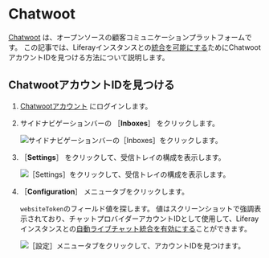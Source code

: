 # Chatwoot

[Chatwoot](https://www.chatwoot.com/) は、オープンソースの顧客コミュニケーションプラットフォームです。 この記事では、Liferayインスタンスとの[統合を可能にする](../enabling-automated-live-chat-systems.md)ためにChatwootアカウントIDを見つける方法について説明します。

<a name="locating-your-chatwoot-account-id" />

## ChatwootアカウントIDを見つける

1. [Chatwootアカウント](https://app.chatwoot.com/app/login) にログインします。

1. サイドナビゲーションバーの ［**Inboxes**］ をクリックします。

    ![サイドナビゲーションバーの［Inboxes］をクリックします。](./chatwoot/images/01.png)

1. ［**Settings**］ をクリックして、受信トレイの構成を表示します。

    ![［Settings］をクリックして、受信トレイの構成を表示します。](./chatwoot/images/02.png)

1. ［**Configuration**］ メニュータブをクリックします。

    `websiteToken`のフィールド値を探します。 値はスクリーンショットで強調表示されており、チャットプロバイダーアカウントIDとして使用して、Liferayインスタンスとの[自動ライブチャット統合を有効にする](../enabling-automated-live-chat-systems.md)ことができます。

    ![［設定］メニュータブをクリックして、アカウントIDを見つけます。](./chatwoot/images/03.png)